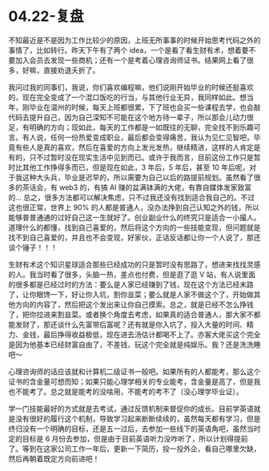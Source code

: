 # 04.22-复盘


不知最近是不是因为工作比较少的原因，上班无所事事的时候开始思考代码之外的事情了，比如转行。昨天下午有了两个 idea，一个是看了看生财有术，想着要不要加入会员去发现一些商机；还有一个是考着心理咨询师证书。结果网上看了很多，好嘛，直接劝退夭折了。

我问过我的同事们，我说，你们喜欢编程嘛，他们说刚开始毕业的时候还挺喜欢的，现在完全变成了一个混口饭吃的行当，与其他行业无异，我同样如此。想当年，刚毕业在温州的时候，每天上班都很累，下了班也会买一些课程去学，也会敲代码去提升自己，因为自己深知不可能在这个地方待一辈子，所以那会儿动力很足，有明确的方向；现如此，每天的工作都是一如既往的无聊，完全找不到乐趣可言。有人说，任何一份热爱变成职业，最后都会变得痛苦，我认为见仁见智吧，毕竟有些人是真的喜欢，然后在喜爱的方向上发光发热，继续精进，这样的人肯定是有的，只不过暂时没在现实生活中见到而已。或许于我而言，目前这份工作只是暂时比其他工作挣得多而已，但是现在如此，3 年后，5 年后，甚至 10 年后呢，对于我这种大头兵，毕业是迟早的，所以需要为自己以后的路提前规划。虽然看了很多的茶话会，有 web3 的，有搞 AI 赚的盆满钵满的大佬，有靠自媒体发家致富的... 总之，很多方法都可以解决焦虑，只不过我还没有找到适合我自己的。不过这也很正常，世界上 90% 的人都是普通人，没办法挣到自己认知之外的钱，所以能够普普通通的过好自己这一生就好了。创业副业什么的终究只是适合一小撮人。道理什么的都懂，找到自己喜爱的，然后将这个方向的一些技能变现，但问题就是找不到自己喜爱的，并且也不会变现，好家伙，正话反话都让你一个人说了，那还谈个锤子！！！

生财有术这个知识星球适合那些已经成功的只是暂时没有思路了，想进来找找灵感的人。我当时看了很多，头脑一热，差点也付费，但是逛了逛 V 站，有人说里面的很多都是已经过时的方法：要么是人家已经赚到了钱，现在这个方法已经末路了，让你眼馋一下，好让你入坑，割你韭菜；要么就是人家不做这个了，开始做其他方向的内容了，然后把这个发出来让你自己摸索。总之，就是已经不怎么挣钱了，把你拉进来割韭菜。或者换个角度去考虑，如果真的适合普通人，那大家不都能发财了，那还谈什么先富带后富呢？还有就是你入坑了，投入大量的时间、精力、金钱，最后挣得收益极低，现在进去汤估计都喝不上了。亦客大佬买这个完全是因为他基本已经财富自由了，不差钱，玩这个完全就是纯娱乐。我？还是洗洗睡吧～

心理咨询师的话应该就和计算机二级证书一般吧。如果所有的人都能考，那么这个证书的含金量可想而知；如果只能心理学相关的专业能考，含金量是高了，但是我也不能考了。总之就是能考的没啥用，不能考的考不了（没心理学毕业证）。

学一门技能最好的方式就是去考试，通过反馈机制来督促你的成长。目前学英语就是没有很好的履行这个机制，导致学习起来断断续续的，虽然每天都有学习，但是终归没有一个明确的目标，还是五一过后，去参加一些线下的英语角吧，虽然当时定的目标是 6 月份去参加，但是由于目前英语听力没咋听了，所以计划得提前了。等到在这家公司工作一年后，更新一下简历，投一投外企，看自己哪里欠缺，然后再朝着既定方向前进吧！
